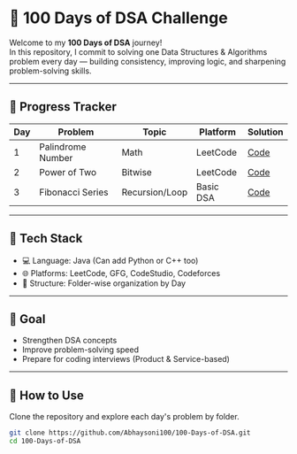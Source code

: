# 💯 100 Days of DSA Challenge

Welcome to my **100 Days of DSA** journey!  
In this repository, I commit to solving one Data Structures & Algorithms problem every day — building consistency, improving logic, and sharpening problem-solving skills.

---
## 📅 Progress Tracker

| Day | Problem           | Topic  | Platform | Solution                                |
|-----|-------------------|--------|----------|-----------------------------------------|
| 1   | Palindrome Number | Math   | LeetCode | [Code](./Day01/PalindromeNumber.java)   |
| 2   | Power of Two      | Bitwise| LeetCode | [Code](./Day02/PowerOfTwo.java)         |
| 3   | Fibonacci Series  | Recursion/Loop | Basic DSA | [Code](./Day03/FibonacciSeries.java)   |


---

## 🧰 Tech Stack

- 💻 Language: Java (Can add Python or C++ too)
- 🌐 Platforms: LeetCode, GFG, CodeStudio, Codeforces
- 📁 Structure: Folder-wise organization by Day

---

## 🚀 Goal

- Strengthen DSA concepts
- Improve problem-solving speed
- Prepare for coding interviews (Product & Service-based)

---

## 🏁 How to Use

Clone the repository and explore each day's problem by folder.

```bash
git clone https://github.com/Abhaysoni100/100-Days-of-DSA.git
cd 100-Days-of-DSA
